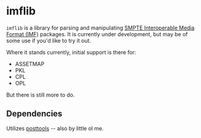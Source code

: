 # imflib

`imflib` is a library for parsing and manipulating [SMPTE Interoperable Media Format (IMF)](https://www.smpte.org/section-events/all-about-imf-interoperable-master-format) packages.  It is currently under development, but may be of some use if you'd like to try it out.

Where it stands currently, initial support is there for:

- ASSETMAP
- PKL
- CPL
- OPL

But there is still more to do.

## Dependencies
Utilizes [posttools](https://github.com/mjiggidy/posttools) -- also by little ol me.
